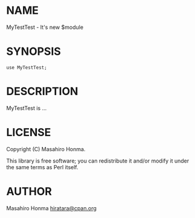 # NAME

MyTestTest - It's new $module

# SYNOPSIS

    use MyTestTest;

# DESCRIPTION

MyTestTest is ...

# LICENSE

Copyright (C) Masahiro Honma.

This library is free software; you can redistribute it and/or modify
it under the same terms as Perl itself.

# AUTHOR

Masahiro Honma <hiratara@cpan.org>
